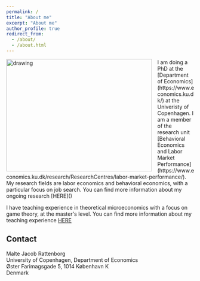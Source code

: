 ```yaml
---
permalink: /
title: "About me"
excerpt: "About me"
author_profile: true
redirect_from: 
  - /about/
  - /about.html
---
```

<img src="/images/KU Econ 21 Malte Rattenborg.jpg" alt="drawing" width="390" height="300" style="float: left; padding-right:15px"/>
I am doing a PhD at the [Department of Economics](https://www.economics.ku.dk/) at the Univeristy of Copenhagen. I am a member of the research unit [Behavioral Economics and Labor Market Performance](https://www.economics.ku.dk/research/ResearchCentres/labor-market-performance/). My research fields are labor economics and behavioral economics, with a particular focus on job search. You can find more information about my ongoing research [HERE]() <br>

I have teaching experience in theoretical microeconomics with a focus on game theory, at the master's level. You can find more information about my teaching experience [HERE]()


Contact
------
Malte Jacob Rattenborg <br>
University of Copenhagen, Department of Economics <br>
Øster Farimagsgade 5, 1014 København K <br>
Denmark
